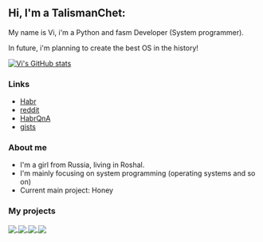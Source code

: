 ## Hi, I'm a TalismanChet:
My name is Vi, i'm a Python and fasm Developer (System programmer).

In future, i'm planning to create the best OS in the history!

[![Vi's GitHub stats](https://github-readme-stats.vercel.app/api?username=vanochet)](https://github.com/vanochet/github-readme-stats)

### Links

- [Habr](https://habr.com/ru/users/TalismanChet/)
- [reddit](https://www.reddit.com/user/DueTurnover2684/)
- [HabrQnA](https://qna.habr.com/user/TalismanChet)
- [gists](https://gist.github.com/TalismanChet)

### About me
- I'm a girl from Russia, living in Roshal.
- I'm mainly focusing on system programming (operating systems and so on)
- Current main project: Honey

### My projects

<a href="https://github.com/vanochet/honey">
  <img align="center" src="https://github-readme-stats.vercel.app/api/pin/?username=vanochet&repo=honey&theme=github_dark" />
</a>
<a href="https://github.com/vanosoft/HexOS">
  <img align="center" src="https://github-readme-stats.vercel.app/api/pin/?username=vanochet&repo=HexOS&theme=github_dark" />
</a>
<a href="https://github.com/vanochet/Electro-Arrows">
  <img align="center" src="https://github-readme-stats.vercel.app/api/pin/?username=vanochet&repo=Electro-Arrows&theme=github_dark" />
</a>
<a href="https://github.com/vanochet/xpygame">
  <img align="center" src="https://github-readme-stats.vercel.app/api/pin/?username=vanochet&repo=xpygame&theme=github_dark" />
</a>
